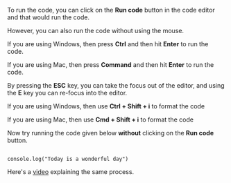 To run the code, you can click on the **Run code** button in the code editor and that would run the code.

However, you can also run the code without using the mouse.

If you are using Windows, then press **Ctrl** and then hit **Enter** to run the code.

If you are using Mac, then press **Command** and then hit **Enter** to run the code.

By pressing the **ESC** key, you can take the focus out of the editor, and using the **E** key you can re-focus into the editor.

If you are using Windows, then use **Ctrl + Shift + i** to format the code

If you are using Mac, then use **Cmd + Shift + i** to format the code

Now try running the code given below **without** clicking on the **Run code** button.

<codeblock language="javascript" type="lesson">
<code>
console.log("Today is a wonderful day")
</code>
</codeblock>

Here's a [video](https://youtu.be/g9mViC96RYQ?feature=shared) explaining the same process.